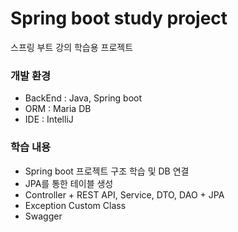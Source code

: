 # Spring boot study project
스프링 부트 강의 학습용 프로젝트

### 개발 환경
- BackEnd : Java, Spring boot
- ORM : Maria DB
- IDE : IntelliJ


### 학습 내용
- Spring boot 프로젝트 구조 학습 및 DB 연결
- JPA를 통한 테이블 생성
- Controller + REST API, Service, DTO, DAO + JPA
- Exception Custom Class
- Swagger

